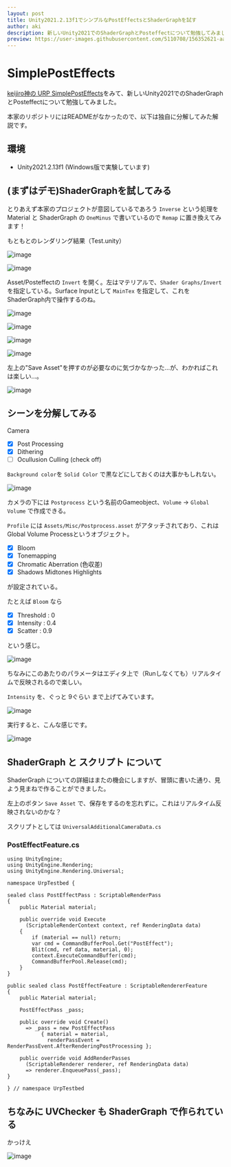 ```yaml
---
layout: post
title: Unity2021.2.13f1でシンプルなPostEffectsとShaderGraphを試す
author: aki
description: 新しいUnity2021でのShaderGraphとPosteffectについて勉強してみました。
preview: https://user-images.githubusercontent.com/5110708/156352621-aa429248-b464-41fa-8f46-e4deb0725eda.png
---
```


# SimplePostEffects
[keijiro神の URP SimplePostEffects](https://github.com/kaitas/SimplePostEffects)をみて、新しいUnity2021でのShaderGraphとPosteffectについて勉強してみました。

本家のリポジトリにはREADMEがなかったので、以下は独自に分解してみた解説です。

## 環境

- Unity2021.2.13f1 (Windows版で実験しています)

## (まずはデモ)ShaderGraphを試してみる

とりあえず本家のプロジェクトが意図しているであろう `Inverse` という処理を Material と ShaderGraph の `OneMinus` で書いているので `Remap` に置き換えてみます！

もともとのレンダリング結果（Test.unity）

![image](https://user-images.githubusercontent.com/5110708/156341418-e457cd01-dc31-42a5-bb9a-28381c2c8f85.png)

![image](https://user-images.githubusercontent.com/5110708/156344781-c5a03082-dc29-4ac7-92f3-7c558ec0c6fb.png)

Asset/Posteffectの ``Invert`` を開く。左はマテリアルで、``Shader Graphs/Invert`` を指定している。Surface Inputとして ``MainTex`` を指定して、これをShaderGraph内で操作するのね。

![image](https://user-images.githubusercontent.com/5110708/156344989-4e53607e-2003-4101-aa98-43efaf37f980.png)


![image](https://user-images.githubusercontent.com/5110708/156341443-bcf22dd8-29d9-46af-8760-33d755242f65.png)

![image](https://user-images.githubusercontent.com/5110708/156341459-46b923db-3a2f-41a5-8501-86e91b496659.png)

![image](https://user-images.githubusercontent.com/5110708/156341493-1efa1272-55e6-4625-a28d-1091b211528d.png)


左上の"Save Asset"を押すのが必要なのに気づかなかった…が、わかればこれは楽しい…。


![image](https://user-images.githubusercontent.com/5110708/156341310-de29ece3-f94d-4d60-9fd2-ebb3a8c3252b.png)


## シーンを分解してみる

Camera
- [x] Post Processing
- [x] Dithering
- [ ] Ocullusion Culling (check off)

`Background color`を `Solid Color` で黒などにしておくのは大事かもしれない。

![image](https://user-images.githubusercontent.com/5110708/156348496-eed2c1fb-679c-4b67-8f08-a0fcc278a18a.png)

カメラの下には ``Postprocess`` という名前のGameobject、``Volume`` → ``Global Volume`` で作成できる。

`Profile` には ``Assets/Misc/Postprocess.asset`` がアタッチされており、これは Global Volume Processというオブジェクト。

- [x] Bloom
- [x] Tonemapping
- [x] Chromatic Aberration (色収差)
- [x] Shadows Midtones Highlights

が設定されている。

たとえば ``Bloom`` なら
- [x] Threshold : 0
- [x] Intensity : 0.4
- [x] Scatter : 0.9

という感じ。

![image](https://user-images.githubusercontent.com/5110708/156351790-4c2cc289-2fa8-49e3-a80b-bdc95f3844b6.png)

ちなみにこのあたりのパラメータはエディタ上で（Runしなくても）リアルタイムで反映されるので楽しい。

``Intensity`` を、ぐっと 9ぐらい まで上げてみています。

![image](https://user-images.githubusercontent.com/5110708/156352494-962c9721-6ca9-4944-9722-2891f571456b.png)

実行すると、こんな感じです。

![image](https://user-images.githubusercontent.com/5110708/156352621-aa429248-b464-41fa-8f46-e4deb0725eda.png)

## ShaderGraph と スクリプト について 

ShaderGraph についての詳細はまたの機会にしますが、冒頭に書いた通り、見よう見まねで作ることができました。

左上のボタン `Save Asset` で、保存をするのを忘れずに。これはリアルタイム反映されないのかな？


スクリプトとしては ``UniversalAdditionalCameraData.cs`` 

### PostEffectFeature.cs

```
using UnityEngine;
using UnityEngine.Rendering;
using UnityEngine.Rendering.Universal;

namespace UrpTestbed {

sealed class PostEffectPass : ScriptableRenderPass
{
    public Material material;

    public override void Execute
      (ScriptableRenderContext context, ref RenderingData data)
    {
        if (material == null) return;
        var cmd = CommandBufferPool.Get("PostEffect");
        Blit(cmd, ref data, material, 0);
        context.ExecuteCommandBuffer(cmd);
        CommandBufferPool.Release(cmd);
    }
}

public sealed class PostEffectFeature : ScriptableRendererFeature
{
    public Material material;

    PostEffectPass _pass;

    public override void Create()
      => _pass = new PostEffectPass
           { material = material,
             renderPassEvent = RenderPassEvent.AfterRenderingPostProcessing };

    public override void AddRenderPasses
      (ScriptableRenderer renderer, ref RenderingData data)
      => renderer.EnqueuePass(_pass);
}

} // namespace UrpTestbed
```

## ちなみに UVChecker も ShaderGraph で作られている

かっけえ

![image](https://user-images.githubusercontent.com/5110708/156351044-bb6870b4-02bd-4732-9110-56d58aedda05.png)
